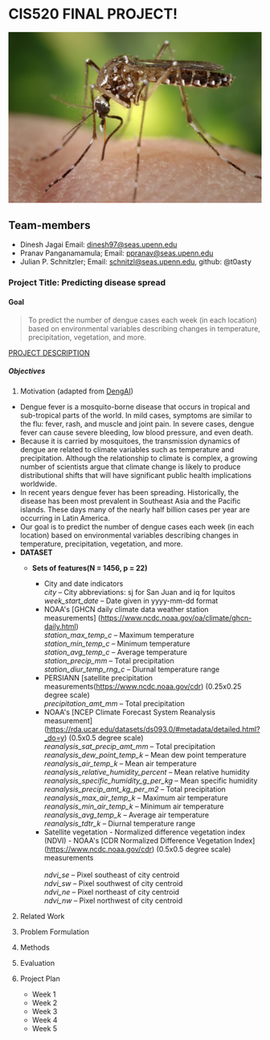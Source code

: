 # CIS520 FINAL PROJECT! 
![Dengue Vector](https://github.com/dineshjagai/CIS-520-Final-Project/blob/master/0f3a28954438c90e1935d61f3f2c23e906feb39a.jpg)

## Team-members 
  - Dinesh Jagai Email: dinesh97@seas.upenn.edu 
  - Pranav Panganamamula; Email: ppranav@seas.upenn.edu
  - Julian P. Schnitzler; Email: schnitzl@seas.upenn.edu, github: @t0asty

### Project Title: Predicting disease spread 



#### Goal
> To predict the number of dengue cases each week (in each location) based on environmental variables describing changes in temperature, precipitation, vegetation, and more.

[PROJECT DESCRIPTION](https://www.drivendata.org/competitions/44/dengai-predicting-disease-spread/page/82/)

##### Objectives
1. Motivation (adapted from [DengAI](https://www.drivendata.org/competitions/44/dengai-predicting-disease-spread/page/80/)) 
- Dengue fever is a mosquito-borne disease that occurs in tropical and sub-tropical parts of the world. In mild cases, symptoms are similar to the flu: fever, rash, and muscle and joint pain. In severe cases, dengue fever can cause severe bleeding, low blood pressure, and even death. 
 - Because it is carried by mosquitoes, the transmission dynamics of dengue are related to climate variables such as temperature and precipitation. Although the relationship to climate is complex, a growing number of scientists argue that climate change is likely to produce distributional shifts that will have significant public health implications worldwide.
 - In recent years dengue fever has been spreading. Historically, the disease has been most prevalent in Southeast Asia and the Pacific islands. These days many of the nearly half billion cases per year are occurring in Latin America. 
 - Our goal is to predict the number of dengue cases each week (in each location) based on environmental variables describing changes in temperature, precipitation, vegetation, and more.
 - **DATASET** 
      - **Sets of features(N = 1456, p = 22)** <br> 
       
          - City and date indicators <br> 
            _city_ – City abbreviations: sj for San Juan and iq for Iquitos <br> 
            _week_start_date_ – Date given in yyyy-mm-dd format <br> 
          - NOAA's [GHCN daily climate data weather station measurements] (https://www.ncdc.noaa.gov/oa/climate/ghcn-daily.html) <br>
            _station_max_temp_c_ – Maximum temperature <br> 
            _station_min_temp_c_ – Minimum temperature <br> 
            _station_avg_temp_c_ – Average temperature <br> 
            _station_precip_mm_ – Total precipitation <br> 
            _station_diur_temp_rng_c_ – Diurnal temperature range <br> 
          -  PERSIANN [satellite precipitation measurements(https://www.ncdc.noaa.gov/cdr) (0.25x0.25 degree scale) <br> 
             _precipitation_amt_mm_ – Total precipitation <br> 
          - NOAA's [NCEP Climate Forecast System Reanalysis measurement] (https://rda.ucar.edu/datasets/ds093.0/#metadata/detailed.html?_do=y)  (0.5x0.5 degree scale)  <br> 
            _reanalysis_sat_precip_amt_mm_ – Total precipitation <br> 
            _reanalysis_dew_point_temp_k_ – Mean dew point temperature <br> 
            _reanalysis_air_temp_k_ – Mean air temperature <br> 
            _reanalysis_relative_humidity_percent_ – Mean relative humidity <br> 
            _reanalysis_specific_humidity_g_per_kg_ – Mean specific humidity <br> 
            _reanalysis_precip_amt_kg_per_m2_ – Total precipitation <br> 
            _reanalysis_max_air_temp_k_ – Maximum air temperature <br> 
            _reanalysis_min_air_temp_k_ – Minimum air temperature <br> 
            _reanalysis_avg_temp_k_ – Average air temperature <br> 
            _reanalysis_tdtr_k_ – Diurnal temperature range <br> 
          - Satellite vegetation - Normalized difference vegetation index (NDVI) - NOAA's [CDR Normalized Difference Vegetation Index] (https://www.ncdc.noaa.gov/cdr) (0.5x0.5 degree scale) measurements <br>   
            _ndvi_se_ – Pixel southeast of city centroid <br> 
            _ndvi_sw_ – Pixel southwest of city centroid <br> 
            _ndvi_ne_ – Pixel northeast of city centroid <br> 
            _ndvi_nw_ – Pixel northwest of city centroid <br>



  
2. Related Work
3. Problem Formulation

4. Methods
5. Evaluation
6. Project Plan
   - Week 1
   - Week 2 
   - Week 3 
   - Week 4 
   - Week 5  



